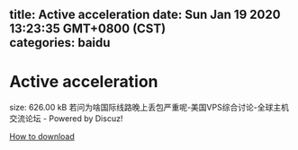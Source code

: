 
title: Active acceleration
date: Sun Jan 19 2020 13:23:35 GMT+0800 (CST)    
categories: baidu
---

# Active acceleration
size: 626.00 kB
 若问为啥国际线路晚上丢包严重呢-美国VPS综合讨论-全球主机交流论坛 - Powered by Discuz!
 

[How to download](https://bpcam.bemobtrk.com/go/2ceec3aa-1ca2-46d6-b9ff-aaa5c184517c?jno=476)